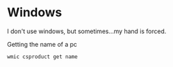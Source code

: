# Windows
I don't use windows, but sometimes...my hand is forced. 

Getting the name of a pc
```shell
wmic csproduct get name
```
